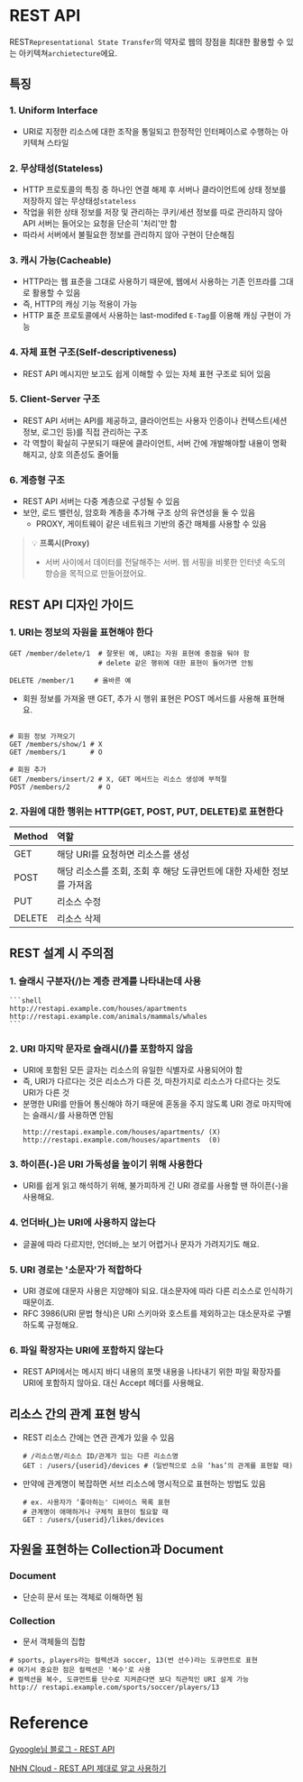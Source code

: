 # REST API

REST`Representational State Transfer`의 약자로 웹의 장점을 최대한 활용할 수 있는 아키텍쳐`archietecture`에요.

## 특징
### 1. Uniform Interface
- URI로 지정한 리소스에 대한 조작을 통일되고 한정적인 인터페이스로 수행하는 아키텍쳐 스타일

### 2. 무상태성(Stateless)
- HTTP 프로토콜의 특징 중 하나인 연결 해제 후 서버나 클라이언트에 상태 정보를 저장하지 않는 무상태성`stateless`
- 작업을 위한 상태 정보를 저장 및 관리하는 쿠키/세션 정보를 따로 관리하지 않아 API 서버는 들어오는 요청을 단순히 '처리'만 함
- 따라서 서버에서 불필요한 정보를 관리하지 않아 구현이 단순해짐

### 3. 캐시 가능(Cacheable)
- HTTP라는 웹 표준을 그대로 사용하기 때문에, 웹에서 사용하는 기존 인프라를 그대로 활용할 수 있음
- 즉, HTTP의 캐싱 기능 적용이 가능
- HTTP 표준 프로토콜에서 사용하는 last-modifed `E-Tag`를 이용해 캐싱 구현이 가능

### 4. 자체 표현 구조(Self-descriptiveness)
- REST API 메시지만 보고도 쉽게 이해할 수 있는 자체 표현 구조로 되어 있음

### 5. Client-Server 구조
- REST API 서버는 API를 제공하고, 클라이언트는 사용자 인증이나 컨텍스트(세션 정보, 로그인 등)를 직접 관리하는 구조
- 각 역할이 확실히 구분되기 때문에 클라이언트, 서버 간에 개발해야할 내용이 명확해지고, 상호 의존성도 줄어듦

### 6. 계층형 구조
- REST API 서버는 다중 계층으로 구성될 수 있음
- 보안, 로드 밸런싱, 암호화 계층을 추가해 구조 상의 유연성을 둘 수 있음
  - PROXY, 게이트웨이 같은 네트워크 기반의 중간 매체를 사용할 수 있음

> 💡 **프록시(Proxy)**
>- 서버 사이에서 데이터를 전달해주는 서버. 웹 서핑을 비롯한 인터넷 속도의 향승을 목적으로 만들어졌어요.

## REST API 디자인 가이드
### 1. URI는 정보의 자원을 표현해야 한다
```shell
GET /member/delete/1  # 잘못된 예, URI는 자원 표현에 중점을 둬야 함
                      # delete 같은 행위에 대한 표현이 들어가면 안됨

DELETE /member/1     # 올바른 예
```
- 회원 정보를 가져올 땐 GET, 추가 시 행위 표현은 POST 메서드를 사용해 표현해요.
```shell

# 회원 정보 가져오기
GET /members/show/1 # X
GET /members/1      # O

# 회원 추가
GET /members/insert/2 # X, GET 메서드는 리소스 생성에 부적절
POST /members/2       # O
```

### 2. 자원에 대한 행위는 HTTP(GET, POST, PUT, DELETE)로 표현한다

|Method	|역할|
|:---|:---|
|GET	|해당 URI를 요청하면 리소스를 생성|
|POST	|해당 리소스를 조회, 조회 후 해당 도큐먼트에 대한 자세한 정보를 가져옴|
|PUT	|리소스 수정|
|DELETE	|리소스 삭제|

## REST 설계 시 주의점
### 1. 슬래시 구분자(/)는 계층 관계를 나타내는데 사용
    ```shell
    http://restapi.example.com/houses/apartments
    http://restapi.example.com/animals/mammals/whales
    ```
### 2. URI 마지막 문자로 슬래시(/)를 포함하지 않음
   - URI에 포함된 모든 글자는 리소스의 유일한 식별자로 사용되어야 함
   - 즉, URI가 다르다는 것은 리소스가 다른 것, 마찬가지로 리소스가 다르다는 것도 URI가 다른 것
   - 분명한 URI를 만들어 통신해야 하기 때문에 혼동을 주지 않도록 URI 경로 마지막에는 슬래시`/`를 사용하면 안됨
       ```shell
       http://restapi.example.com/houses/apartments/ (X)
       http://restapi.example.com/houses/apartments  (0)
       ```
### 3. 하이픈(`-`)은 URI 가독성을 높이기 위해 사용한다
   - URI를 쉽게 읽고 해석하기 위해, 불가피하게 긴 URI 경로를 사용할 땐 하이픈(-)을 사용해요.

### 4. 언더바(_)는 URI에 사용하지 않는다
   - 글꼴에 따라 다르지만, 언더바_는 보기 어렵거나 문자가 가려지기도 해요.

### 5. URI 경로는 '소문자'가 적합하다
   - URI 경로에 대문자 사용은 지양해야 되요. 대소문자에 따라 다른 리소스로 인식하기 때문이죠.
   - RFC 3986(URI 문법 형식)은 URI 스키마와 호스트를 제외하고는 대소문자로 구별하도록 규정해요.

### 6. 파일 확장자는 URI에 포함하지 않는다
   - REST API에서는 메시지 바디 내용의 포맷 내용을 나타내기 위한 파일 확장자를 URI에 포함하지 않아요. 대신 Accept 헤더를 사용해요.

## 리소스 간의 관계 표현 방식
- REST 리소스 간에는 연관 관계가 있을 수 있음
    ```shell
    # /리소스명/리소스 ID/관계가 있는 다른 리소스명
    GET : /users/{userid}/devices # (일반적으로 소유 ‘has’의 관계를 표현할 때)
    ```
- 만약에 관계명이 복잡하면 서브 리소스에 명시적으로 표현하는 방법도 있음
    ```shell
    # ex. 사용자가 ‘좋아하는' 디바이스 목록 표현
    # 관계명이 애매하거나 구체적 표현이 필요할 때
    GET : /users/{userid}/likes/devices
    ```

## 자원을 표현하는 Collection과 Document
### Document
- 단순히 문서 또는 객체로 이해하면 됨

### Collection
- 문서 객체들의 집합
```shell
# sports, players라는 컬렉션과 soccer, 13(번 선수)라는 도큐먼트로 표현
# 여기서 중요한 점은 컬렉션은 '복수'로 사용
# 컬렉션을 복수, 도큐먼트를 단수로 지켜준다면 보다 직관적인 URI 설계 가능
http:// restapi.example.com/sports/soccer/players/13
```

# Reference

[Gyoogle님 블로그 - REST API](https://gyoogle.dev/blog/web-knowledge/REST%20API.html)

[NHN Cloud - REST API 제대로 알고 사용하기](https://meetup.nhncloud.com/posts/92)